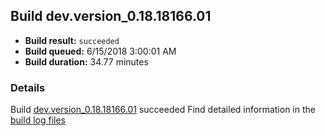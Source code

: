 ## Build dev.version_0.18.18166.01
- **Build result:** `succeeded`
- **Build queued:** 6/15/2018 3:00:01 AM
- **Build duration:** 34.77 minutes
### Details
Build [dev.version_0.18.18166.01](https://winappstudio.visualstudio.com/web/build.aspx?pcguid=a4ef43be-68ce-4195-a619-079b4d9834c2&builduri=vstfs%3a%2f%2f%2fBuild%2fBuild%2f25877) succeeded
Find detailed information in the [build log files](https://uwpctdiags.blob.core.windows.net/buildlogs/dev.version_0.18.18166.01_logs.zip)

